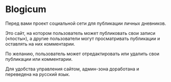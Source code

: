 # Blogicum

Перед вами проект социальной сети для публикации личных дневников.

Это сайт, на котором пользователь может публиковать свои записи («посты»), а другие пользователи могут просматривать публикации и оставлять на них комментарии.

По желанию, пользователь может отредактировать или удалить свои публикации или комментарии.

Для удобства управления сайтом, админ-зона доработана и переведена на русский язык.
